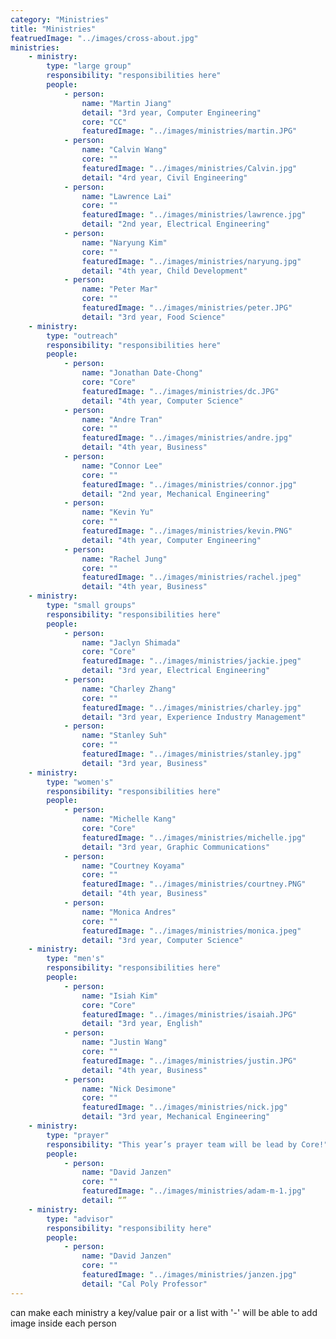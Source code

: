 ```yaml
---
category: "Ministries"
title: "Ministries"
featruedImage: "../images/cross-about.jpg"
ministries: 
    - ministry: 
        type: "large group"
        responsibility: "responsibilities here"
        people: 
            - person:
                name: "Martin Jiang"
                detail: "3rd year, Computer Engineering"
                core: "CC"
                featuredImage: "../images/ministries/martin.JPG"
            - person:
                name: "Calvin Wang"
                core: ""
                featuredImage: "../images/ministries/Calvin.jpg"
                detail: "4rd year, Civil Engineering"
            - person: 
                name: "Lawrence Lai"
                core: ""
                featuredImage: "../images/ministries/lawrence.jpg"
                detail: "2nd year, Electrical Engineering"
            - person: 
                name: "Naryung Kim"
                core: ""
                featuredImage: "../images/ministries/naryung.jpg"
                detail: "4th year, Child Development"
            - person: 
                name: "Peter Mar"
                core: ""
                featuredImage: "../images/ministries/peter.JPG"
                detail: "3rd year, Food Science"
    - ministry:
        type: "outreach"
        responsibility: "responsibilities here"
        people: 
            - person:
                name: "Jonathan Date-Chong"
                core: "Core"
                featuredImage: "../images/ministries/dc.JPG"
                detail: "4th year, Computer Science"
            - person: 
                name: "Andre Tran"
                core: ""
                featuredImage: "../images/ministries/andre.jpg"
                detail: "4th year, Business"
            - person: 
                name: "Connor Lee"
                core: ""
                featuredImage: "../images/ministries/connor.jpg"
                detail: "2nd year, Mechanical Engineering"
            - person: 
                name: "Kevin Yu"
                core: ""
                featuredImage: "../images/ministries/kevin.PNG"
                detail: "4th year, Computer Engineering"
            - person: 
                name: "Rachel Jung"
                core: ""
                featuredImage: "../images/ministries/rachel.jpeg"
                detail: "4th year, Business"
    - ministry:
        type: "small groups"
        responsibility: "responsibilities here"
        people:
            - person: 
                name: "Jaclyn Shimada"
                core: "Core"
                featuredImage: "../images/ministries/jackie.jpeg"
                detail: "3rd year, Electrical Engineering"
            - person: 
                name: "Charley Zhang"
                core: ""
                featuredImage: "../images/ministries/charley.jpg"
                detail: "3rd year, Experience Industry Management"
            - person: 
                name: "Stanley Suh"
                core: ""
                featuredImage: "../images/ministries/stanley.jpg"
                detail: "3rd year, Business"
    - ministry: 
        type: "women's"
        responsibility: "responsibilities here"
        people:
            - person: 
                name: "Michelle Kang"
                core: "Core"
                featuredImage: "../images/ministries/michelle.jpg"
                detail: "3rd year, Graphic Communications"
            - person: 
                name: "Courtney Koyama"
                core: ""
                featuredImage: "../images/ministries/courtney.PNG"
                detail: "4th year, Business"
            - person: 
                name: "Monica Andres"
                core: ""
                featuredImage: "../images/ministries/monica.jpeg"
                detail: "3rd year, Computer Science"
    - ministry:
        type: "men's"
        responsibility: "responsibilities here"
        people:
            - person: 
                name: "Isiah Kim"
                core: "Core"
                featuredImage: "../images/ministries/isaiah.JPG"
                detail: "3rd year, English"
            - person: 
                name: "Justin Wang"
                core: ""
                featuredImage: "../images/ministries/justin.JPG"
                detail: "4th year, Business"
            - person: 
                name: "Nick Desimone"
                core: ""
                featuredImage: "../images/ministries/nick.jpg"
                detail: "3rd year, Mechanical Engineering"
    - ministry:
        type: "prayer"
        responsibility: "This year’s prayer team will be lead by Core!"
        people:
            - person:
                name: "David Janzen"
                core: ""
                featuredImage: "../images/ministries/adam-m-1.jpg"
                detail: “”
    - ministry:
        type: "advisor"
        responsibility: "responsibility here"
        people:
            - person:
                name: "David Janzen"
                core: ""
                featuredImage: "../images/ministries/janzen.jpg"
                detail: "Cal Poly Professor"
---
```

can make each ministry a key/value pair or a list with '-'
will be able to add image inside each person